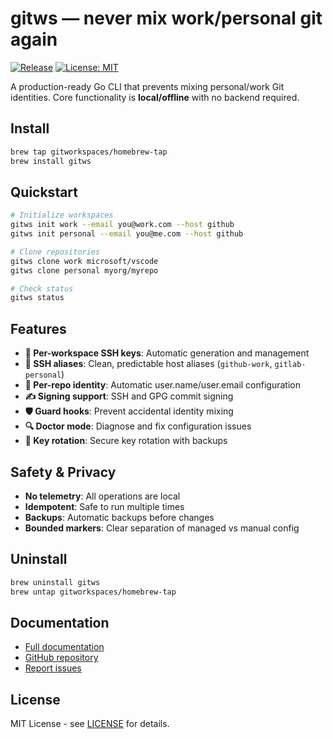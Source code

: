 # gitws — never mix work/personal git again

[![Release](https://img.shields.io/github/release/gitworkspaces/gitws.svg)](https://github.com/gitworkspaces/gitws/releases)
[![License: MIT](https://img.shields.io/badge/License-MIT-yellow.svg)](https://opensource.org/licenses/MIT)

A production-ready Go CLI that prevents mixing personal/work Git identities. Core functionality is **local/offline** with no backend required.

## Install

```bash
brew tap gitworkspaces/homebrew-tap
brew install gitws
```

## Quickstart

```bash
# Initialize workspaces
gitws init work --email you@work.com --host github
gitws init personal --email you@me.com --host github

# Clone repositories
gitws clone work microsoft/vscode
gitws clone personal myorg/myrepo

# Check status
gitws status
```

## Features

- **🔑 Per-workspace SSH keys**: Automatic generation and management
- **🔗 SSH aliases**: Clean, predictable host aliases (`github-work`, `gitlab-personal`)
- **👤 Per-repo identity**: Automatic user.name/user.email configuration
- **✍️ Signing support**: SSH and GPG commit signing
- **🛡️ Guard hooks**: Prevent accidental identity mixing
- **🔍 Doctor mode**: Diagnose and fix configuration issues
- **🔄 Key rotation**: Secure key rotation with backups

## Safety & Privacy

- **No telemetry**: All operations are local
- **Idempotent**: Safe to run multiple times
- **Backups**: Automatic backups before changes
- **Bounded markers**: Clear separation of managed vs manual config

## Uninstall

```bash
brew uninstall gitws
brew untap gitworkspaces/homebrew-tap
```

## Documentation

- [Full documentation](https://gitws.dev)
- [GitHub repository](https://github.com/gitworkspaces/gitws)
- [Report issues](https://github.com/gitworkspaces/gitws/issues)

## License

MIT License - see [LICENSE](LICENSE) for details.
